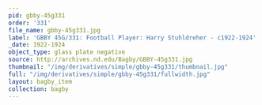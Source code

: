 ```yaml
---
pid: gbby-45g331
order: '331'
file_name: gbby-45g331.jpg
label: 'GBBY 45G/331: Football Player: Harry Stuhldreher - c1922-1924'
_date: 1922-1924
object_type: glass plate negative
source: http://archives.nd.edu/Bagby/GBBY-45g331.jpg
thumbnail: "/img/derivatives/simple/gbby-45g331/thumbnail.jpg"
full: "/img/derivatives/simple/gbby-45g331/fullwidth.jpg"
layout: bagby_item
collection: bagby
---
```


